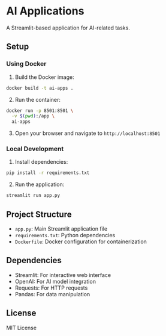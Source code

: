 # AI Applications

A Streamlit-based application for AI-related tasks.

## Setup

### Using Docker

1. Build the Docker image:
```bash
docker build -t ai-apps .
```

2. Run the container:
```bash
docker run -p 8501:8501 \
  -v $(pwd):/app \
  ai-apps
```

3. Open your browser and navigate to `http://localhost:8501`

### Local Development

1. Install dependencies:
```bash
pip install -r requirements.txt
```

2. Run the application:
```bash
streamlit run app.py
```

## Project Structure

- `app.py`: Main Streamlit application file
- `requirements.txt`: Python dependencies
- `Dockerfile`: Docker configuration for containerization

## Dependencies

- Streamlit: For interactive web interface
- OpenAI: For AI model integration
- Requests: For HTTP requests
- Pandas: For data manipulation

## License

MIT License
